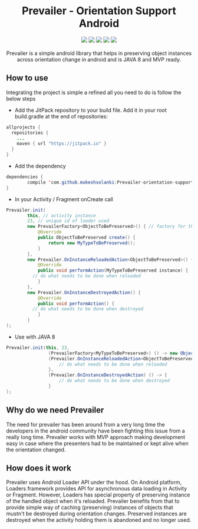 <h1 align="center">Prevailer - Orientation Support Android</h1>
<p align="center">
  <a href="https://android-arsenal.com/api?level=11"> <img src="https://img.shields.io/badge/API-11%2B-blue.svg?style=flat" /></a>
  <a href="https://jitpack.io/#mukeshsolanki/Prevailer-orientation-support-library-for-Android"> <img src="https://jitpack.io/v/mukeshsolanki/Prevailer-orientation-support-library-for-Android.svg" /></a>
  <a href="https://android-arsenal.com/details/1/3802"> <img src="https://img.shields.io/badge/Android%20Arsenal-Photo%20Filter-brightgreen.svg?style=flat" /></a>
  <a href="https://travis-ci.org/mukeshsolanki/Prevailer-orientation-support-library-for-Android"> <img src="https://travis-ci.org/mukeshsolanki/Prevailer-orientation-support-library-for-Android.svg?branch=master" /></a>
  <a href="https://www.paypal.me/mukeshsolanki"> <img src="https://img.shields.io/badge/paypal-donate-yellow.svg" /></a>
  <br /><br />Prevailer is a simple android library that helps in preserving object instances across orientation change in android and is JAVA 8 and MVP ready.
</p>

## How to use

Integrating the project is simple a refined all you need to do is follow the below steps

* Add the JitPack repository to your build file. Add it in your root build.gradle at the end of repositories:

```java
allprojects {
  repositories {
    ...
    maven { url "https://jitpack.io" }
  }
}
```
* Add the dependency

```java
dependencies {
        compile 'com.github.mukeshsolanki:Prevailer-orientation-support-library-for-Android:1.0.2'
}
```

* In your Activity / Fragment onCreate call
```java
Prevailer.init(
		this, // activity instance
		23, // unique id of loader used
		new PrevailerFactory<ObjectToBePreserved>() { // factory for the instance that should be preserved
		    @Override
		    public ObjectToBePreserved create() {
		        return new MyTypeToBePreserved();
		    }
		},
		new Prevailer.OnInstanceReloadedAction<ObjectToBePreserved>() {
		    @Override
		    public void performAction(MyTypeToBePreserved instance) {
          // do what needs to be done when reloaded
		    }
		},
		new Prevailer.OnInstanceDestroyedAction() {
		    @Override
		    public void performAction() {
          // do what needs to be done when destroyed
		    }
		}
);
```

* Use with JAVA 8
```java
Prevailer.init(this, 23,
                (PrevailerFactory<MyTypeToBePreserved>) () -> new ObjectToBePreserved(),
                (Prevailer.OnInstanceReloadedAction<ObjectToBePreserved>) instance -> {
                    // do what needs to be done when reloaded
                },
                (Prevailer.OnInstanceDestroyedAction) () -> {
                    // do what needs to be done when destroyed
                }
);
```

## Why do we need Prevailer
The need for prevailer has been around from a very long time the developers in the android community have been fighting this issue from a really long time.
Prevailer works with MVP approach making development easy in case where the presenters had to be maintained or kept alive when the orientation changed.

## How does it work
Prevailer uses Android Loader API under the hood. On Android platform, Loaders framework provides API for asynchronous data loading in Activity or Fragment.
However, Loaders has special property of preserving instance of the handled object when it's reloaded.
Prevailer benefits from that to provide simple way of caching (preserving) instances of objects that mustn't be destroyed during orientation changes.
Preserved instances are destroyed when the activity holding them is  abandoned and no longer used.
